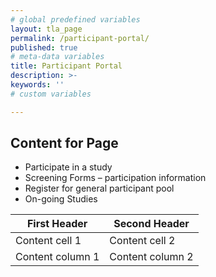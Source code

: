 ```yaml
---
# global predefined variables
layout: tla_page
permalink: /participant-portal/
published: true
# meta-data variables
title: Participant Portal
description: >-
keywords: ''
# custom variables

---
```

## Content for Page
- Participate in a study
- Screening Forms – participation information
- Register for general participant pool
- On-going Studies


First Header| Second Header
------------|-------------
Content cell 1 | Content cell 2
Content column 1 | Content column 2
